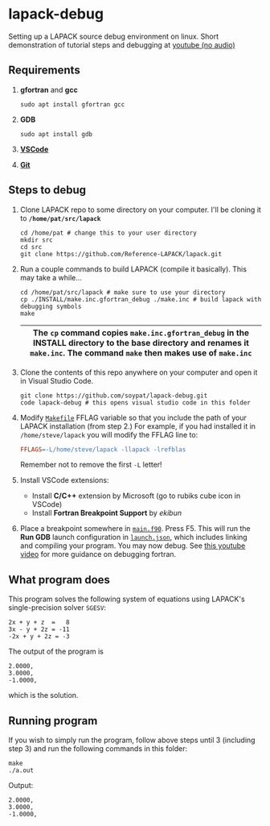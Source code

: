 # lapack-debug
Setting up a LAPACK source debug environment on linux. Short demonstration of tutorial steps and debugging at [youtube (no audio)](https://www.youtube.com/watch?v=0eoKoBbCug8)

## Requirements
1. **gfortran** and **gcc**
	```shell
	sudo apt install gfortran gcc
	```
2. **GDB**
	```shell
	sudo apt install gdb
	```
3. [**VSCode**](https://code.visualstudio.com/)

4. [**Git**](https://git-scm.com/)

## Steps to debug
1. Clone LAPACK repo to some directory on your computer. I'll be cloning it to **`/home/pat/src/lapack`**
	```shell
	cd /home/pat # change this to your user directory
	mkdir src
	cd src
	git clone https://github.com/Reference-LAPACK/lapack.git
	```

2. Run a couple commands to build LAPACK (compile it basically). This may take a while...
	```shell
	cd /home/pat/src/lapack # make sure to use your directory
	cp ./INSTALL/make.inc.gfortran_debug ./make.inc # build lapack with debugging symbols
	make
	```
	| The `cp` command copies `make.inc.gfortran_debug` in the INSTALL directory to the base directory and renames it `make.inc`. The command `make` then makes use of `make.inc` |
	|---------|

3. Clone the contents of this repo anywhere on your computer and open it in Visual Studio Code.
	```shell
	git clone https://github.com/soypat/lapack-debug.git
	code lapack-debug # this opens visual studio code in this folder
	```

4. Modify [`Makefile`](./Makefile#L4) FFLAG variable so that you include the path of your LAPACK installation (from step 2.) For example, if you had installed it in `/home/steve/lapack` you will modify the FFLAG line to:
	```makefile
	FFLAGS=-L/home/steve/lapack -llapack -lrefblas
	```
	Remember not to remove the first `-L` letter!

5. Install VSCode extensions:
	* Install **C/C++** extension by Microsoft (go to rubiks cube icon in VSCode)
	* Install **Fortran Breakpoint Support** by _ekibun_

6. Place a breakpoint somewhere in [`main.f90`](./main.f90). Press F5. This will run the **Run GDB** launch configuration in [`launch.json`](.vscode/launch.json), which includes linking and compiling your program. You may now debug. See [this youtube video](https://www.youtube.com/watch?v=XuNjA230e3k) for more guidance on debugging fortran.

## What program does
This program solves the following system of equations using LAPACK's single-precision solver `SGESV`:

```
2x + y + z  =   8
3x - y + 2z = -11
-2x + y + 2z = -3
```

The output of the program is 
```
2.0000,  
3.0000,  
-1.0000,
```

which is the solution.

## Running program
If you wish to simply run the program, follow above steps until 3 (including step 3) and run the following commands in this folder:

```
make
./a.out
```

Output:
```
2.0000,  
3.0000,  
-1.0000,
```
